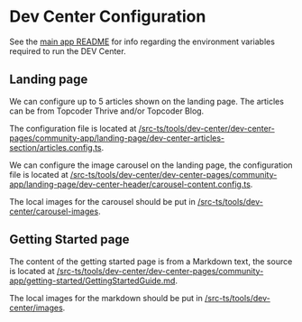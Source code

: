 # Dev Center Configuration

See the [main app README](/README.md#developer-center-specific-setup) for info regarding the environment variables required to run the DEV Center.

## Landing page

We can configure up to 5 articles shown on the landing page. The articles can be from Topcoder Thrive and/or Topcoder Blog.

The configuration file is located at [/src-ts/tools/dev-center/dev-center-pages/community-app/landing-page/dev-center-articles-section/articles.config.ts](/src-ts/tools/dev-center/dev-center-pages/community-app/landing-page/dev-center-articles-section/articles.config.ts).

We can configure the image carousel on the landing page, the configuration file is located at [/src-ts/tools/dev-center/dev-center-pages/community-app/landing-page/dev-center-header/carousel-content.config.ts](/src-ts/tools/dev-center/dev-center-pages/community-app/landing-page/dev-center-header/carousel-content.config.t).

The local images for the carousel should be put in [/src-ts/tools/dev-center/carousel-images](/src-ts/tools/dev-center/carousel-images).

## Getting Started page

The content of the getting started page is from a Markdown text, the source is located at [/src-ts/tools/dev-center/dev-center-pages/community-app/getting-started/GettingStartedGuide.md](/src-ts/tools/dev-center/dev-center-pages/community-app/getting-started/GettingStartedGuide.md).

The local images for the markdown should be put in [/src-ts/tools/dev-center/images](/src-ts/tools/dev-center/images).
